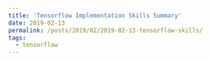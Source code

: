 ```yaml
---
title: 'Tensorflow Implementation Skills Summary'
date: 2019-02-13
permalink: /posts/2019/02/2019-02-13-tensorflow-skills/
tags:
  - tensorflow
---
```


